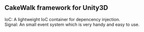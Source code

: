 ## CakeWalk framework for Unity3D

IoC:    A lightweight IoC container for depencency injection.
<br>
Signal: An small event system which is very handy and easy to use. 

